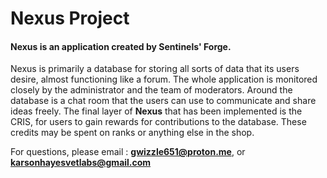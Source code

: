 # Nexus Project
#### Nexus is an application created by **Sentinels' Forge**.
Nexus is primarily a database for storing all sorts of data that its users desire, almost functioning like a forum.
The whole application is monitored closely by the administrator and the team of moderators. Around the database is a chat room that the users can use to communicate and share ideas freely. The final layer of **Nexus** that has been implemented is the CRIS, for users to gain rewards for contributions to the database. These credits may be spent on ranks or anything else in the shop.

For questions, please email : **gwizzle651@proton.me**, or **karsonhayesvetlabs@gmail.com**
